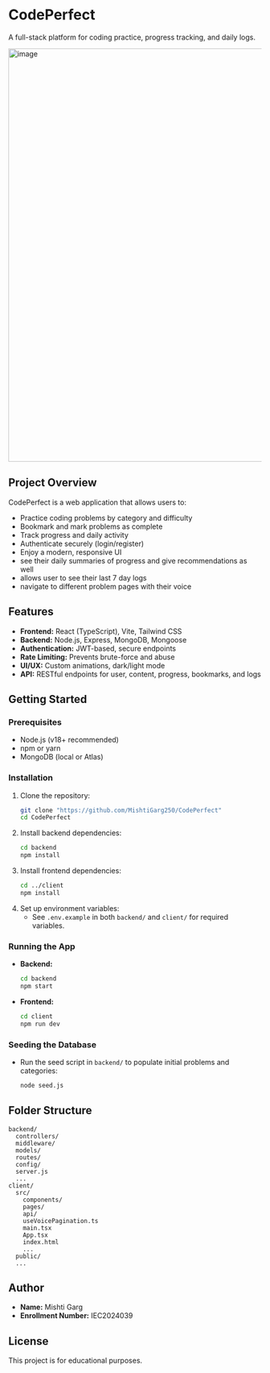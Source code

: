 # CodePerfect

A full-stack platform for coding practice, progress tracking, and daily logs. 

<img width="1800" height="820" alt="image" src="https://github.com/user-attachments/assets/5108cdba-fd47-47cd-99fe-0c4b660e6daf" />


## Project Overview
CodePerfect is a web application that allows users to:
- Practice coding problems by category and difficulty
- Bookmark and mark problems as complete
- Track progress and daily activity
- Authenticate securely (login/register)
- Enjoy a modern, responsive UI
- see their daily summaries of progress and give recommendations as well
- allows user to see their last 7 day logs
- navigate to different problem pages with their voice

## Features
- **Frontend:** React (TypeScript), Vite, Tailwind CSS
- **Backend:** Node.js, Express, MongoDB, Mongoose
- **Authentication:** JWT-based, secure endpoints
- **Rate Limiting:** Prevents brute-force and abuse
- **UI/UX:** Custom animations, dark/light mode
- **API:** RESTful endpoints for user, content, progress, bookmarks, and logs

## Getting Started

### Prerequisites
- Node.js (v18+ recommended)
- npm or yarn
- MongoDB (local or Atlas)

### Installation
1. Clone the repository:
   ```sh
   git clone "https://github.com/MishtiGarg250/CodePerfect"
   cd CodePerfect
   ```
2. Install backend dependencies:
   ```sh
   cd backend
   npm install
   ```
3. Install frontend dependencies:
   ```sh
   cd ../client
   npm install
   ```
4. Set up environment variables:
   - See `.env.example` in both `backend/` and `client/` for required variables.

### Running the App
- **Backend:**
  ```sh
  cd backend
  npm start
  ```
- **Frontend:**
  ```sh
  cd client
  npm run dev
  ```

### Seeding the Database
- Run the seed script in `backend/` to populate initial problems and categories:
  ```sh
  node seed.js
  ```

## Folder Structure
```
backend/
  controllers/
  middleware/
  models/
  routes/
  config/
  server.js
  ...
client/
  src/
    components/
    pages/
    api/
    useVoicePagination.ts
    main.tsx
    App.tsx
    index.html
    ...
  public/
  ...
```

## Author
- **Name:** Mishti Garg
- **Enrollment Number:** IEC2024039

## License
This project is for educational purposes.
